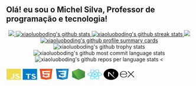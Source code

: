 ## Olá! eu sou o Michel Silva, Professor de programação e tecnologia!
<div align="center">
  <a href="https://github.com/MichelZero">
  <img height="180em" src="https://github-readme-stats.vercel.app/api?username=MichelZero&show_icons=true&theme=dracula&include_all_commits=true&count_private=true"/>
  
  <img src="https://github-readme-stats.vercel.app/api/top-langs/?username=MichelZero&layout=compact&langs_count=7&theme=dracula" alt="xiaoluoboding's github stats" />
  <img src="https://github-readme-streak-stats.herokuapp.com/?user=MichelZero&theme=dracula" alt="xiaoluoboding's github streak stats" />
  <img src="https://github-readme-streak-stats.herokuapp.com?user=MichelZero&theme=tokyonight&locale=pt_BR)](https://git.io/streak-stats" />
  <img src="https://github-profile-summary-cards.vercel.app/api/cards/profile-details?username=MichelZero&theme=dracula" alt="xiaoluoboding's github profile summary cards" />
  </a> 
  <img src="https://github-profile-trophy.vercel.app/?username=MichelZero&theme=dracula&row=1&column=7" alt="xiaoluoboding's github trophy stats" />
  <img src=" https://github-profile-summary-cards.vercel.app/api/cards/most-commit-language?username=MichelZero&theme=dracula" alt="xiaoluoboding's github most commit language stats" />
  <img src="https://github-profile-summary-cards.vercel.app/api/cards/repos-per-language?username=MichelZero&theme=dracula" alt="xiaoluoboding's github repos per language stats" />
  <!-- animate  -->
  <


</div>
<div style="display: inline_block"><br>
  <img align="center" alt="Michel-Js" height="30" width="40" src="https://raw.githubusercontent.com/devicons/devicon/master/icons/javascript/javascript-plain.svg">
  <img align="center" alt="Michel-Ts" height="30" width="40" src="https://raw.githubusercontent.com/devicons/devicon/master/icons/typescript/typescript-plain.svg">
  <img align="center" alt="Michel-HTML" height="30" width="40" src="https://raw.githubusercontent.com/devicons/devicon/master/icons/html5/html5-original.svg">
  <img align="center" alt="Michel-CSS" height="30" width="40" src="https://raw.githubusercontent.com/devicons/devicon/master/icons/css3/css3-original.svg">
  <img align="center" alt="Michel-NodeJS" height="30" width="40" src="https://raw.githubusercontent.com/devicons/devicon/master/icons/nodejs/nodejs-original.svg">
  <img align="center" alt="Michel-ReactJS" height="30" width="40" src="https://raw.githubusercontent.com/devicons/devicon/master/icons/react/react-original.svg">
  <img align="center" alt="Michel-NextJS" height="30" width="40" src="https://raw.githubusercontent.com/devicons/devicon/master/icons/nextjs/nextjs-original.svg">
  <img align="center" alt="Michel-ExpressJS" height="30" width="40" src="https://raw.githubusercontent.com/devicons/devicon/master/icons/express/express-original.svg"> 